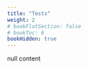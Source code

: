 ```yaml
---
title: "Tests"
weight: 2
# bookFlatSection: false
# bookToc: 6
bookHidden: true
---
```

null content
